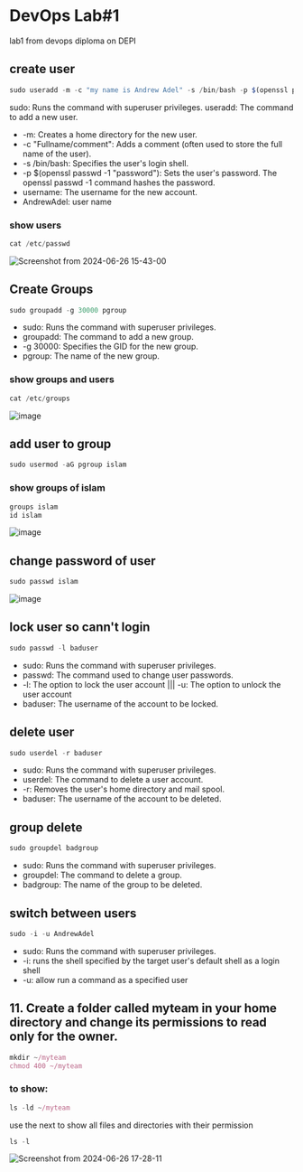 # DevOps Lab#1
lab1 from devops diploma on DEPI
## create user
```javascript
sudo useradd -m -c "my name is Andrew Adel" -s /bin/bash -p $(openssl passwd -1 "Andrew") AndrewAdel
```
sudo: Runs the command with superuser privileges.
useradd: The command to add a new user.
* -m: Creates a home directory for the new user.
* -c "Fullname/comment": Adds a comment (often used to store the full name of the user).
* -s /bin/bash: Specifies the user's login shell.
* -p $(openssl passwd -1 "password"): Sets the user's password. The openssl passwd -1 command hashes the password.
* username: The username for the new account.
* AndrewAdel: user name

### show users
```javascript
cat /etc/passwd
```
![Screenshot from 2024-06-26 15-43-00](https://github.com/Andrew-Adel/DevOps_Lab1/assets/60392594/382f7729-b82a-432b-8311-309fe2eba6e9)


## Create Groups
```javascript
sudo groupadd -g 30000 pgroup
```
* sudo: Runs the command with superuser privileges.
* groupadd: The command to add a new group.
* -g 30000: Specifies the GID for the new group.
* pgroup: The name of the new group.

### show groups and users
```javascript
cat /etc/groups 
```

![image](https://github.com/Andrew-Adel/DevOps_Lab1/assets/60392594/ad2aa332-7b0d-4b88-9073-99b4e8a43481)

## add user to group
```javascript
sudo usermod -aG pgroup islam
```

### show groups of islam
```javascript
groups islam
id islam
```
![image](https://github.com/Andrew-Adel/DevOps_Lab1/assets/60392594/59a6932c-cb64-46a8-9f07-b0dc6a9701f2)

## change password of user
```javascript
sudo passwd islam
```
![image](https://github.com/Andrew-Adel/DevOps_Lab1/assets/60392594/0396cf1f-46d8-431d-ba81-f319a9d7f351)

## lock user so cann't login
```javascript
sudo passwd -l baduser
```
* sudo: Runs the command with superuser privileges.
* passwd: The command used to change user passwords.
* -l: The option to lock the user account ||| -u: The option to unlock the user account 
* baduser: The username of the account to be locked.

##  delete user
```javascript
sudo userdel -r baduser
```
* sudo: Runs the command with superuser privileges.
* userdel: The command to delete a user account.
* -r: Removes the user's home directory and mail spool.
* baduser: The username of the account to be deleted.

## group delete
```javascript
sudo groupdel badgroup
```
* sudo: Runs the command with superuser privileges.
* groupdel: The command to delete a group.
* badgroup: The name of the group to be deleted.

## switch between users
```javascript
sudo -i -u AndrewAdel
```
* sudo: Runs the command with superuser privileges.
* -i: runs the shell specified by the target user's default shell as a login shell
* -u: allow run a command as a specified user

## 11. Create a folder called myteam in your home directory and change its permissions to read only for the owner.
```javascript
mkdir ~/myteam
chmod 400 ~/myteam
```
### to show:
```javascript
ls -ld ~/myteam
```
use the next to show all files and directories with their permission
``` javascript
ls -l
```
![Screenshot from 2024-06-26 17-28-11](https://github.com/Andrew-Adel/DevOps_Lab1/assets/60392594/54298f6c-8561-4a10-9419-c8bceb6ef4e6)
